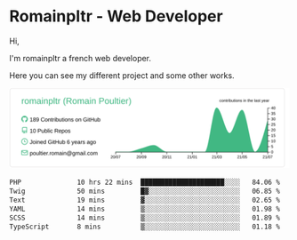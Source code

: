 # Romainpltr - Web Developer

Hi,

I'm romainpltr a french web developer.

Here you can see my different project and some other works.



[![](https://raw.githubusercontent.com/romainpltr/romainpltr/master/profile-summary-card-output/vue/0-profile-details.svg)](https://github.com/vn7n24fzkq/github-profile-summary-cards)

<!--START_SECTION:waka-->

```text
PHP              10 hrs 22 mins  █████████████████████░░░░   84.06 %
Twig             50 mins         █▓░░░░░░░░░░░░░░░░░░░░░░░   06.85 %
Text             19 mins         ▓░░░░░░░░░░░░░░░░░░░░░░░░   02.65 %
YAML             14 mins         ▒░░░░░░░░░░░░░░░░░░░░░░░░   01.98 %
SCSS             14 mins         ▒░░░░░░░░░░░░░░░░░░░░░░░░   01.89 %
TypeScript       8 mins          ▒░░░░░░░░░░░░░░░░░░░░░░░░   01.18 %
```

<!--END_SECTION:waka-->
